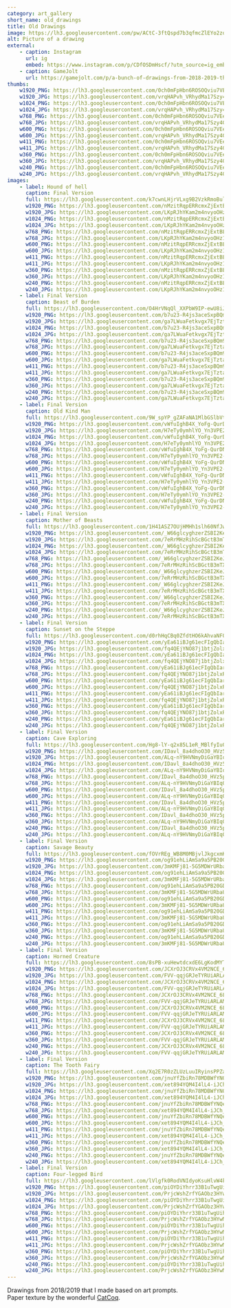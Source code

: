 ```yaml
---
category: art_gallery
short_name: old_drawings
title: Old Drawings
image: https://lh3.googleusercontent.com/pw/ACtC-3ftQspd7b3qfmcZlEYo2zqcDViv3rIAxDoMr6O4CuLvdCduARiGlo3DCi_crSySYDRt1n7n6yY_ef9LCaQw-zCmv11441LKhMtyhvPYBQwfHzVCNq39SpDDbZbxcM2X7ICZ9vWEl0UTIbEv6n4jD02e=w1200-h630-no?authuser=0
alt: Picture of a drawing
external:
    - caption: Instagram
      url: ig
      embed: https://www.instagram.com/p/CDfOSDmHscf/?utm_source=ig_embed&amp;utm_campaign=loading
    - caption: GameJolt
      url: https://gamejolt.com/p/a-bunch-of-drawings-from-2018-2019-that-i-may-or-may-not-repurpose-3av9cqf8
thumbs:
    w1920_PNG: https://lh3.googleusercontent.com/0ch0mFpHbn6ROSOQviu7VEe-xvWgtJ6DsrjgHT7JW_ubx-6ImNxDkZFKRhk1XbLDRFlpsHFTR0XfB_dDKks2LqysX04o7P6TEB7RzaErJOr0_63fOiCvOQkk7Wz7wPHd-jsxVGQK9g=w355
    w1920_JPG: https://lh3.googleusercontent.com/vrqHAPvh_VRhydMa17Szy4GYZfsG0l4cOiIeYXgz2WW9JGg-ee9vJZj7ELQLjHVh0PbRTe5C4YPaoC1UyBGVXf5EWcHKqeLZZ1JF-Zbfz02DBCcrn7ZxI49TMqWpsqctjOl-d3Cb3w=w355
    w1024_PNG: https://lh3.googleusercontent.com/0ch0mFpHbn6ROSOQviu7VEe-xvWgtJ6DsrjgHT7JW_ubx-6ImNxDkZFKRhk1XbLDRFlpsHFTR0XfB_dDKks2LqysX04o7P6TEB7RzaErJOr0_63fOiCvOQkk7Wz7wPHd-jsxVGQK9g=w284
    w1024_JPG: https://lh3.googleusercontent.com/vrqHAPvh_VRhydMa17Szy4GYZfsG0l4cOiIeYXgz2WW9JGg-ee9vJZj7ELQLjHVh0PbRTe5C4YPaoC1UyBGVXf5EWcHKqeLZZ1JF-Zbfz02DBCcrn7ZxI49TMqWpsqctjOl-d3Cb3w=w284
    w768_PNG: https://lh3.googleusercontent.com/0ch0mFpHbn6ROSOQviu7VEe-xvWgtJ6DsrjgHT7JW_ubx-6ImNxDkZFKRhk1XbLDRFlpsHFTR0XfB_dDKks2LqysX04o7P6TEB7RzaErJOr0_63fOiCvOQkk7Wz7wPHd-jsxVGQK9g=w213
    w768_JPG: https://lh3.googleusercontent.com/vrqHAPvh_VRhydMa17Szy4GYZfsG0l4cOiIeYXgz2WW9JGg-ee9vJZj7ELQLjHVh0PbRTe5C4YPaoC1UyBGVXf5EWcHKqeLZZ1JF-Zbfz02DBCcrn7ZxI49TMqWpsqctjOl-d3Cb3w=w213
    w600_PNG: https://lh3.googleusercontent.com/0ch0mFpHbn6ROSOQviu7VEe-xvWgtJ6DsrjgHT7JW_ubx-6ImNxDkZFKRhk1XbLDRFlpsHFTR0XfB_dDKks2LqysX04o7P6TEB7RzaErJOr0_63fOiCvOQkk7Wz7wPHd-jsxVGQK9g=w166
    w600_JPG: https://lh3.googleusercontent.com/vrqHAPvh_VRhydMa17Szy4GYZfsG0l4cOiIeYXgz2WW9JGg-ee9vJZj7ELQLjHVh0PbRTe5C4YPaoC1UyBGVXf5EWcHKqeLZZ1JF-Zbfz02DBCcrn7ZxI49TMqWpsqctjOl-d3Cb3w=w166
    w411_PNG: https://lh3.googleusercontent.com/0ch0mFpHbn6ROSOQviu7VEe-xvWgtJ6DsrjgHT7JW_ubx-6ImNxDkZFKRhk1XbLDRFlpsHFTR0XfB_dDKks2LqysX04o7P6TEB7RzaErJOr0_63fOiCvOQkk7Wz7wPHd-jsxVGQK9g=w114
    w411_JPG: https://lh3.googleusercontent.com/vrqHAPvh_VRhydMa17Szy4GYZfsG0l4cOiIeYXgz2WW9JGg-ee9vJZj7ELQLjHVh0PbRTe5C4YPaoC1UyBGVXf5EWcHKqeLZZ1JF-Zbfz02DBCcrn7ZxI49TMqWpsqctjOl-d3Cb3w=w114
    w360_PNG: https://lh3.googleusercontent.com/0ch0mFpHbn6ROSOQviu7VEe-xvWgtJ6DsrjgHT7JW_ubx-6ImNxDkZFKRhk1XbLDRFlpsHFTR0XfB_dDKks2LqysX04o7P6TEB7RzaErJOr0_63fOiCvOQkk7Wz7wPHd-jsxVGQK9g=w100
    w360_JPG: https://lh3.googleusercontent.com/vrqHAPvh_VRhydMa17Szy4GYZfsG0l4cOiIeYXgz2WW9JGg-ee9vJZj7ELQLjHVh0PbRTe5C4YPaoC1UyBGVXf5EWcHKqeLZZ1JF-Zbfz02DBCcrn7ZxI49TMqWpsqctjOl-d3Cb3w=w100
    w240_PNG: https://lh3.googleusercontent.com/0ch0mFpHbn6ROSOQviu7VEe-xvWgtJ6DsrjgHT7JW_ubx-6ImNxDkZFKRhk1XbLDRFlpsHFTR0XfB_dDKks2LqysX04o7P6TEB7RzaErJOr0_63fOiCvOQkk7Wz7wPHd-jsxVGQK9g=w66
    w240_JPG: https://lh3.googleusercontent.com/vrqHAPvh_VRhydMa17Szy4GYZfsG0l4cOiIeYXgz2WW9JGg-ee9vJZj7ELQLjHVh0PbRTe5C4YPaoC1UyBGVXf5EWcHKqeLZZ1JF-Zbfz02DBCcrn7ZxI49TMqWpsqctjOl-d3Cb3w=w66
images:
    - label: Hound of hell
      caption: Final Version
      full: https://lh3.googleusercontent.com/k7cwnLHjrVLxg9B2VzkRmoBulTouYr5Bj4H7aWICy1wQfKHu6bro5zZcnFlM9hAKDgAmDwltq3Xgsv0ILzO32qjb8yXXGZvMl5HwSzU90u3fjm8hh_KIQRxl4hn7XgbLVFBZffT6_g=w1080-h1080
      w1920_PNG: https://lh3.googleusercontent.com/nMzitRqpERRcmxZjExtBLbvC4UeeT1TAgW62Cn65U74n3ADA59sQkNPUflBG2D6q0NslsAZ2smtirF6-qlaP2QgU6odpzqGxu1FnqTp6Hog8HNgw6-T1jcoABghr7eu5TLdoxUbbPQ=w850
      w1920_JPG: https://lh3.googleusercontent.com/LKpRJhYKam2m4nvyoOHz1X7C1eBvtJT2yIzcGXW8Cz4C0xza6jqEC0f0EXQMGGxsCtK4ga5hjt7pSVyT70fzLfAXcDBCgldRL-PZoVsXqiGgFkLYj3fVPnsl4KqG81fgf7WgkAYSlQ=w850
      w1024_PNG: https://lh3.googleusercontent.com/nMzitRqpERRcmxZjExtBLbvC4UeeT1TAgW62Cn65U74n3ADA59sQkNPUflBG2D6q0NslsAZ2smtirF6-qlaP2QgU6odpzqGxu1FnqTp6Hog8HNgw6-T1jcoABghr7eu5TLdoxUbbPQ=w711
      w1024_JPG: https://lh3.googleusercontent.com/LKpRJhYKam2m4nvyoOHz1X7C1eBvtJT2yIzcGXW8Cz4C0xza6jqEC0f0EXQMGGxsCtK4ga5hjt7pSVyT70fzLfAXcDBCgldRL-PZoVsXqiGgFkLYj3fVPnsl4KqG81fgf7WgkAYSlQ=w711
      w768_PNG: https://lh3.googleusercontent.com/nMzitRqpERRcmxZjExtBLbvC4UeeT1TAgW62Cn65U74n3ADA59sQkNPUflBG2D6q0NslsAZ2smtirF6-qlaP2QgU6odpzqGxu1FnqTp6Hog8HNgw6-T1jcoABghr7eu5TLdoxUbbPQ=w533
      w768_JPG: https://lh3.googleusercontent.com/LKpRJhYKam2m4nvyoOHz1X7C1eBvtJT2yIzcGXW8Cz4C0xza6jqEC0f0EXQMGGxsCtK4ga5hjt7pSVyT70fzLfAXcDBCgldRL-PZoVsXqiGgFkLYj3fVPnsl4KqG81fgf7WgkAYSlQ=w533
      w600_PNG: https://lh3.googleusercontent.com/nMzitRqpERRcmxZjExtBLbvC4UeeT1TAgW62Cn65U74n3ADA59sQkNPUflBG2D6q0NslsAZ2smtirF6-qlaP2QgU6odpzqGxu1FnqTp6Hog8HNgw6-T1jcoABghr7eu5TLdoxUbbPQ=w416
      w600_JPG: https://lh3.googleusercontent.com/LKpRJhYKam2m4nvyoOHz1X7C1eBvtJT2yIzcGXW8Cz4C0xza6jqEC0f0EXQMGGxsCtK4ga5hjt7pSVyT70fzLfAXcDBCgldRL-PZoVsXqiGgFkLYj3fVPnsl4KqG81fgf7WgkAYSlQ=w416
      w411_PNG: https://lh3.googleusercontent.com/nMzitRqpERRcmxZjExtBLbvC4UeeT1TAgW62Cn65U74n3ADA59sQkNPUflBG2D6q0NslsAZ2smtirF6-qlaP2QgU6odpzqGxu1FnqTp6Hog8HNgw6-T1jcoABghr7eu5TLdoxUbbPQ=w285
      w411_JPG: https://lh3.googleusercontent.com/LKpRJhYKam2m4nvyoOHz1X7C1eBvtJT2yIzcGXW8Cz4C0xza6jqEC0f0EXQMGGxsCtK4ga5hjt7pSVyT70fzLfAXcDBCgldRL-PZoVsXqiGgFkLYj3fVPnsl4KqG81fgf7WgkAYSlQ=w285
      w360_PNG: https://lh3.googleusercontent.com/nMzitRqpERRcmxZjExtBLbvC4UeeT1TAgW62Cn65U74n3ADA59sQkNPUflBG2D6q0NslsAZ2smtirF6-qlaP2QgU6odpzqGxu1FnqTp6Hog8HNgw6-T1jcoABghr7eu5TLdoxUbbPQ=w250
      w360_JPG: https://lh3.googleusercontent.com/LKpRJhYKam2m4nvyoOHz1X7C1eBvtJT2yIzcGXW8Cz4C0xza6jqEC0f0EXQMGGxsCtK4ga5hjt7pSVyT70fzLfAXcDBCgldRL-PZoVsXqiGgFkLYj3fVPnsl4KqG81fgf7WgkAYSlQ=w250
      w240_PNG: https://lh3.googleusercontent.com/nMzitRqpERRcmxZjExtBLbvC4UeeT1TAgW62Cn65U74n3ADA59sQkNPUflBG2D6q0NslsAZ2smtirF6-qlaP2QgU6odpzqGxu1FnqTp6Hog8HNgw6-T1jcoABghr7eu5TLdoxUbbPQ=w166
      w240_JPG: https://lh3.googleusercontent.com/LKpRJhYKam2m4nvyoOHz1X7C1eBvtJT2yIzcGXW8Cz4C0xza6jqEC0f0EXQMGGxsCtK4ga5hjt7pSVyT70fzLfAXcDBCgldRL-PZoVsXqiGgFkLYj3fVPnsl4KqG81fgf7WgkAYSlQ=w166
    - label: Final Version
      caption: Beast of Burden
      full: https://lh3.googleusercontent.com/O4HrVNqQl_XXPbW9IP-ewU8iJDW0d6NJLG7Dacu8UES9Ag4Vimc_I6FQ0hZ_JY9jp-lRrM-1Uq-Q3VlpSuYEAJZXANHDhIp4IzO9CwVB_HmvCIdLV8F6uv5fKTsN8ZrZMGa4K_M64Q=w1080-h1080
      w1920_PNG: https://lh3.googleusercontent.com/b7u23-R4js3aceSxpBQm9SpedKT0Q-DLWoyR8e6BctXSSHw9uSvclmOyudg1puZjY1E0h1q5g2oXf5i7AJ1p0IbiXnbbOjHrKVNtfvp1PLJhgj6gyQ7Bg6GqkpiZTUdxYg7FjRWnGw=w850
      w1920_JPG: https://lh3.googleusercontent.com/ga7LWuaFetkvgx7EjTztaaDf22CFqFaOQxzAiCaP52rGQg9M5umX0t00NXIRa7BY3V4-gHn40OHWk1h-jzW8envIOw_-02FkAwf0LMrFLD04wlugKjKHtB8OgMCbppNlmEX1Y89YHA=w850
      w1024_PNG: https://lh3.googleusercontent.com/b7u23-R4js3aceSxpBQm9SpedKT0Q-DLWoyR8e6BctXSSHw9uSvclmOyudg1puZjY1E0h1q5g2oXf5i7AJ1p0IbiXnbbOjHrKVNtfvp1PLJhgj6gyQ7Bg6GqkpiZTUdxYg7FjRWnGw=w711
      w1024_JPG: https://lh3.googleusercontent.com/ga7LWuaFetkvgx7EjTztaaDf22CFqFaOQxzAiCaP52rGQg9M5umX0t00NXIRa7BY3V4-gHn40OHWk1h-jzW8envIOw_-02FkAwf0LMrFLD04wlugKjKHtB8OgMCbppNlmEX1Y89YHA=w711
      w768_PNG: https://lh3.googleusercontent.com/b7u23-R4js3aceSxpBQm9SpedKT0Q-DLWoyR8e6BctXSSHw9uSvclmOyudg1puZjY1E0h1q5g2oXf5i7AJ1p0IbiXnbbOjHrKVNtfvp1PLJhgj6gyQ7Bg6GqkpiZTUdxYg7FjRWnGw=w533
      w768_JPG: https://lh3.googleusercontent.com/ga7LWuaFetkvgx7EjTztaaDf22CFqFaOQxzAiCaP52rGQg9M5umX0t00NXIRa7BY3V4-gHn40OHWk1h-jzW8envIOw_-02FkAwf0LMrFLD04wlugKjKHtB8OgMCbppNlmEX1Y89YHA=w533
      w600_PNG: https://lh3.googleusercontent.com/b7u23-R4js3aceSxpBQm9SpedKT0Q-DLWoyR8e6BctXSSHw9uSvclmOyudg1puZjY1E0h1q5g2oXf5i7AJ1p0IbiXnbbOjHrKVNtfvp1PLJhgj6gyQ7Bg6GqkpiZTUdxYg7FjRWnGw=w416
      w600_JPG: https://lh3.googleusercontent.com/ga7LWuaFetkvgx7EjTztaaDf22CFqFaOQxzAiCaP52rGQg9M5umX0t00NXIRa7BY3V4-gHn40OHWk1h-jzW8envIOw_-02FkAwf0LMrFLD04wlugKjKHtB8OgMCbppNlmEX1Y89YHA=w416
      w411_PNG: https://lh3.googleusercontent.com/b7u23-R4js3aceSxpBQm9SpedKT0Q-DLWoyR8e6BctXSSHw9uSvclmOyudg1puZjY1E0h1q5g2oXf5i7AJ1p0IbiXnbbOjHrKVNtfvp1PLJhgj6gyQ7Bg6GqkpiZTUdxYg7FjRWnGw=w285
      w411_JPG: https://lh3.googleusercontent.com/ga7LWuaFetkvgx7EjTztaaDf22CFqFaOQxzAiCaP52rGQg9M5umX0t00NXIRa7BY3V4-gHn40OHWk1h-jzW8envIOw_-02FkAwf0LMrFLD04wlugKjKHtB8OgMCbppNlmEX1Y89YHA=w285
      w360_PNG: https://lh3.googleusercontent.com/b7u23-R4js3aceSxpBQm9SpedKT0Q-DLWoyR8e6BctXSSHw9uSvclmOyudg1puZjY1E0h1q5g2oXf5i7AJ1p0IbiXnbbOjHrKVNtfvp1PLJhgj6gyQ7Bg6GqkpiZTUdxYg7FjRWnGw=w250
      w360_JPG: https://lh3.googleusercontent.com/ga7LWuaFetkvgx7EjTztaaDf22CFqFaOQxzAiCaP52rGQg9M5umX0t00NXIRa7BY3V4-gHn40OHWk1h-jzW8envIOw_-02FkAwf0LMrFLD04wlugKjKHtB8OgMCbppNlmEX1Y89YHA=w250
      w240_PNG: https://lh3.googleusercontent.com/b7u23-R4js3aceSxpBQm9SpedKT0Q-DLWoyR8e6BctXSSHw9uSvclmOyudg1puZjY1E0h1q5g2oXf5i7AJ1p0IbiXnbbOjHrKVNtfvp1PLJhgj6gyQ7Bg6GqkpiZTUdxYg7FjRWnGw=w166
      w240_JPG: https://lh3.googleusercontent.com/ga7LWuaFetkvgx7EjTztaaDf22CFqFaOQxzAiCaP52rGQg9M5umX0t00NXIRa7BY3V4-gHn40OHWk1h-jzW8envIOw_-02FkAwf0LMrFLD04wlugKjKHtB8OgMCbppNlmEX1Y89YHA=w166
    - label: Final Version
      caption: Old Kind Man
      full: https://lh3.googleusercontent.com/9W_spYP_gZAFaNA1MlbGSlbVtzmAToWft_3W5a9ArA5ZXOMiHyaOngrOnV78S_mS3UA31eaVTvUOyJnZJZ5ZGTUG4yzQFGyTTGmxmfiC7CdFw1T6V_1CdSSsUNSaNdsUfMITRtzWLg=w1080-h1080
      w1920_PNG: https://lh3.googleusercontent.com/vWfuIghB4X_YoFg-QurDN1DNTXczocqsIauvXuM-dUw7rEDqaLSVDxMpHxGm3MbXhfDyyBjJr4GXF4T5AN9-CHzrSh-SwZ44zln1xJc4WHPtP0u-TAHXbXC3KV5xMqBHEv3amQlShg=w850
      w1920_JPG: https://lh3.googleusercontent.com/H7eTy0ymhlYO_Yn3VPE2-1EEdXLwdAmT1HL0Gb4_Rj6tn3ikimO6iNwvHUzUgH9S-1Z-YWlyaHEwXsHnCU1oVlGx1KbqjDfwGeOWxewOGo2kLZm4pty1HSrQUYfDhazDlw_XC1HkHw=w850
      w1024_PNG: https://lh3.googleusercontent.com/vWfuIghB4X_YoFg-QurDN1DNTXczocqsIauvXuM-dUw7rEDqaLSVDxMpHxGm3MbXhfDyyBjJr4GXF4T5AN9-CHzrSh-SwZ44zln1xJc4WHPtP0u-TAHXbXC3KV5xMqBHEv3amQlShg=w711
      w1024_JPG: https://lh3.googleusercontent.com/H7eTy0ymhlYO_Yn3VPE2-1EEdXLwdAmT1HL0Gb4_Rj6tn3ikimO6iNwvHUzUgH9S-1Z-YWlyaHEwXsHnCU1oVlGx1KbqjDfwGeOWxewOGo2kLZm4pty1HSrQUYfDhazDlw_XC1HkHw=w711
      w768_PNG: https://lh3.googleusercontent.com/vWfuIghB4X_YoFg-QurDN1DNTXczocqsIauvXuM-dUw7rEDqaLSVDxMpHxGm3MbXhfDyyBjJr4GXF4T5AN9-CHzrSh-SwZ44zln1xJc4WHPtP0u-TAHXbXC3KV5xMqBHEv3amQlShg=w533
      w768_JPG: https://lh3.googleusercontent.com/H7eTy0ymhlYO_Yn3VPE2-1EEdXLwdAmT1HL0Gb4_Rj6tn3ikimO6iNwvHUzUgH9S-1Z-YWlyaHEwXsHnCU1oVlGx1KbqjDfwGeOWxewOGo2kLZm4pty1HSrQUYfDhazDlw_XC1HkHw=w533
      w600_PNG: https://lh3.googleusercontent.com/vWfuIghB4X_YoFg-QurDN1DNTXczocqsIauvXuM-dUw7rEDqaLSVDxMpHxGm3MbXhfDyyBjJr4GXF4T5AN9-CHzrSh-SwZ44zln1xJc4WHPtP0u-TAHXbXC3KV5xMqBHEv3amQlShg=w416
      w600_JPG: https://lh3.googleusercontent.com/H7eTy0ymhlYO_Yn3VPE2-1EEdXLwdAmT1HL0Gb4_Rj6tn3ikimO6iNwvHUzUgH9S-1Z-YWlyaHEwXsHnCU1oVlGx1KbqjDfwGeOWxewOGo2kLZm4pty1HSrQUYfDhazDlw_XC1HkHw=w416
      w411_PNG: https://lh3.googleusercontent.com/vWfuIghB4X_YoFg-QurDN1DNTXczocqsIauvXuM-dUw7rEDqaLSVDxMpHxGm3MbXhfDyyBjJr4GXF4T5AN9-CHzrSh-SwZ44zln1xJc4WHPtP0u-TAHXbXC3KV5xMqBHEv3amQlShg=w285
      w411_JPG: https://lh3.googleusercontent.com/H7eTy0ymhlYO_Yn3VPE2-1EEdXLwdAmT1HL0Gb4_Rj6tn3ikimO6iNwvHUzUgH9S-1Z-YWlyaHEwXsHnCU1oVlGx1KbqjDfwGeOWxewOGo2kLZm4pty1HSrQUYfDhazDlw_XC1HkHw=w285
      w360_PNG: https://lh3.googleusercontent.com/vWfuIghB4X_YoFg-QurDN1DNTXczocqsIauvXuM-dUw7rEDqaLSVDxMpHxGm3MbXhfDyyBjJr4GXF4T5AN9-CHzrSh-SwZ44zln1xJc4WHPtP0u-TAHXbXC3KV5xMqBHEv3amQlShg=w250
      w360_JPG: https://lh3.googleusercontent.com/H7eTy0ymhlYO_Yn3VPE2-1EEdXLwdAmT1HL0Gb4_Rj6tn3ikimO6iNwvHUzUgH9S-1Z-YWlyaHEwXsHnCU1oVlGx1KbqjDfwGeOWxewOGo2kLZm4pty1HSrQUYfDhazDlw_XC1HkHw=w250
      w240_PNG: https://lh3.googleusercontent.com/vWfuIghB4X_YoFg-QurDN1DNTXczocqsIauvXuM-dUw7rEDqaLSVDxMpHxGm3MbXhfDyyBjJr4GXF4T5AN9-CHzrSh-SwZ44zln1xJc4WHPtP0u-TAHXbXC3KV5xMqBHEv3amQlShg=w166
      w240_JPG: https://lh3.googleusercontent.com/H7eTy0ymhlYO_Yn3VPE2-1EEdXLwdAmT1HL0Gb4_Rj6tn3ikimO6iNwvHUzUgH9S-1Z-YWlyaHEwXsHnCU1oVlGx1KbqjDfwGeOWxewOGo2kLZm4pty1HSrQUYfDhazDlw_XC1HkHw=w166
    - label: Final Version
      caption: Mother of Beasts
      full: https://lh3.googleusercontent.com/1H41ASZ7OUjHMHh1slh60NfJwwUx47xxni4gd3wERgJH0DudnIJnteOn6kpGf1-teuNxXdGNgZX0T5-b9mcGPVGo15gPuRduW0W0apJnbTscu23Num7blA0rKOTsg_oJ5g6O3sAUYQ=w1080-h1080
      w1920_PNG: https://lh3.googleusercontent.com/_W66glcyghzerZSBI2KeJvtRrc-uY1RVbwTDajSkkkC3OHPAjQP6C24aCcrFetf3cwdKhHQjwUNI4TlvhaPc8I2Igw42sVR2xEQwSeVcjlgYntWdXE2ot8GvcbdkT9gK7Nb6hFSsAw=w850
      w1920_JPG: https://lh3.googleusercontent.com/7eRrMHzRihScBGctB3mTXreZep9fBc1vl0m102ruolvYhuItLWESS0GoPywcS16XyN-6MBFO06q6w7NHlduf5k2ZPEl6L1pzmS9tN_2nIuFZgajj1ts0p9Bgk6pYRfa-2qGuPNjaLA=w850
      w1024_PNG: https://lh3.googleusercontent.com/_W66glcyghzerZSBI2KeJvtRrc-uY1RVbwTDajSkkkC3OHPAjQP6C24aCcrFetf3cwdKhHQjwUNI4TlvhaPc8I2Igw42sVR2xEQwSeVcjlgYntWdXE2ot8GvcbdkT9gK7Nb6hFSsAw=w711
      w1024_JPG: https://lh3.googleusercontent.com/7eRrMHzRihScBGctB3mTXreZep9fBc1vl0m102ruolvYhuItLWESS0GoPywcS16XyN-6MBFO06q6w7NHlduf5k2ZPEl6L1pzmS9tN_2nIuFZgajj1ts0p9Bgk6pYRfa-2qGuPNjaLA=w711
      w768_PNG: https://lh3.googleusercontent.com/_W66glcyghzerZSBI2KeJvtRrc-uY1RVbwTDajSkkkC3OHPAjQP6C24aCcrFetf3cwdKhHQjwUNI4TlvhaPc8I2Igw42sVR2xEQwSeVcjlgYntWdXE2ot8GvcbdkT9gK7Nb6hFSsAw=w533
      w768_JPG: https://lh3.googleusercontent.com/7eRrMHzRihScBGctB3mTXreZep9fBc1vl0m102ruolvYhuItLWESS0GoPywcS16XyN-6MBFO06q6w7NHlduf5k2ZPEl6L1pzmS9tN_2nIuFZgajj1ts0p9Bgk6pYRfa-2qGuPNjaLA=w533
      w600_PNG: https://lh3.googleusercontent.com/_W66glcyghzerZSBI2KeJvtRrc-uY1RVbwTDajSkkkC3OHPAjQP6C24aCcrFetf3cwdKhHQjwUNI4TlvhaPc8I2Igw42sVR2xEQwSeVcjlgYntWdXE2ot8GvcbdkT9gK7Nb6hFSsAw=w416
      w600_JPG: https://lh3.googleusercontent.com/7eRrMHzRihScBGctB3mTXreZep9fBc1vl0m102ruolvYhuItLWESS0GoPywcS16XyN-6MBFO06q6w7NHlduf5k2ZPEl6L1pzmS9tN_2nIuFZgajj1ts0p9Bgk6pYRfa-2qGuPNjaLA=w416
      w411_PNG: https://lh3.googleusercontent.com/_W66glcyghzerZSBI2KeJvtRrc-uY1RVbwTDajSkkkC3OHPAjQP6C24aCcrFetf3cwdKhHQjwUNI4TlvhaPc8I2Igw42sVR2xEQwSeVcjlgYntWdXE2ot8GvcbdkT9gK7Nb6hFSsAw=w285
      w411_JPG: https://lh3.googleusercontent.com/7eRrMHzRihScBGctB3mTXreZep9fBc1vl0m102ruolvYhuItLWESS0GoPywcS16XyN-6MBFO06q6w7NHlduf5k2ZPEl6L1pzmS9tN_2nIuFZgajj1ts0p9Bgk6pYRfa-2qGuPNjaLA=w285
      w360_PNG: https://lh3.googleusercontent.com/_W66glcyghzerZSBI2KeJvtRrc-uY1RVbwTDajSkkkC3OHPAjQP6C24aCcrFetf3cwdKhHQjwUNI4TlvhaPc8I2Igw42sVR2xEQwSeVcjlgYntWdXE2ot8GvcbdkT9gK7Nb6hFSsAw=w250
      w360_JPG: https://lh3.googleusercontent.com/7eRrMHzRihScBGctB3mTXreZep9fBc1vl0m102ruolvYhuItLWESS0GoPywcS16XyN-6MBFO06q6w7NHlduf5k2ZPEl6L1pzmS9tN_2nIuFZgajj1ts0p9Bgk6pYRfa-2qGuPNjaLA=w250
      w240_PNG: https://lh3.googleusercontent.com/_W66glcyghzerZSBI2KeJvtRrc-uY1RVbwTDajSkkkC3OHPAjQP6C24aCcrFetf3cwdKhHQjwUNI4TlvhaPc8I2Igw42sVR2xEQwSeVcjlgYntWdXE2ot8GvcbdkT9gK7Nb6hFSsAw=w166
      w240_JPG: https://lh3.googleusercontent.com/7eRrMHzRihScBGctB3mTXreZep9fBc1vl0m102ruolvYhuItLWESS0GoPywcS16XyN-6MBFO06q6w7NHlduf5k2ZPEl6L1pzmS9tN_2nIuFZgajj1ts0p9Bgk6pYRfa-2qGuPNjaLA=w166
    - label: Final Version
      caption: Sunset on the Steppe
      full: https://lh3.googleusercontent.com/d0rhHqCBq0ZfdtHO6kAhvaNFOC9aoTCiJ9kOpv-uxxe6SvvmHHRnJ5jiZM2Mb746wQyL6T2YvgyYAAjwGlAcMVf4Uszu5OHenXiq4mt-bx8xMSqygwpNFrWBAygbdjbynxbJv_UhVA=w1080-h1080
      w1920_PNG: https://lh3.googleusercontent.com/yEa61iBJg61ecFIgQbIarDhgOM0klYFsKJRwqL4_xiTvVy8mfLze_y0dpD9V6is4AmCnbLZE88ajbFU1WNKaYQBebYrq6Y9FNS9guLM2YZmt1FO_nD8Qvc8MUOyf74SsJR-5CRu8Bw=w850
      w1920_JPG: https://lh3.googleusercontent.com/fq4QEjYNO87j1btjZolxRE5ZGq8E6gNWUSLyt0MgsE-jZdQ9zRAPmQ64jFlS1ofg-JpyoNmdqzaef8Tyt0nY80MYJJaVDEnb0IsjBWTCmOtgQMWDR-6gUM1gnKbjZ1TmNg5oUZc8jA=w850
      w1024_PNG: https://lh3.googleusercontent.com/yEa61iBJg61ecFIgQbIarDhgOM0klYFsKJRwqL4_xiTvVy8mfLze_y0dpD9V6is4AmCnbLZE88ajbFU1WNKaYQBebYrq6Y9FNS9guLM2YZmt1FO_nD8Qvc8MUOyf74SsJR-5CRu8Bw=w711
      w1024_JPG: https://lh3.googleusercontent.com/fq4QEjYNO87j1btjZolxRE5ZGq8E6gNWUSLyt0MgsE-jZdQ9zRAPmQ64jFlS1ofg-JpyoNmdqzaef8Tyt0nY80MYJJaVDEnb0IsjBWTCmOtgQMWDR-6gUM1gnKbjZ1TmNg5oUZc8jA=w711
      w768_PNG: https://lh3.googleusercontent.com/yEa61iBJg61ecFIgQbIarDhgOM0klYFsKJRwqL4_xiTvVy8mfLze_y0dpD9V6is4AmCnbLZE88ajbFU1WNKaYQBebYrq6Y9FNS9guLM2YZmt1FO_nD8Qvc8MUOyf74SsJR-5CRu8Bw=w533
      w768_JPG: https://lh3.googleusercontent.com/fq4QEjYNO87j1btjZolxRE5ZGq8E6gNWUSLyt0MgsE-jZdQ9zRAPmQ64jFlS1ofg-JpyoNmdqzaef8Tyt0nY80MYJJaVDEnb0IsjBWTCmOtgQMWDR-6gUM1gnKbjZ1TmNg5oUZc8jA=w533
      w600_PNG: https://lh3.googleusercontent.com/yEa61iBJg61ecFIgQbIarDhgOM0klYFsKJRwqL4_xiTvVy8mfLze_y0dpD9V6is4AmCnbLZE88ajbFU1WNKaYQBebYrq6Y9FNS9guLM2YZmt1FO_nD8Qvc8MUOyf74SsJR-5CRu8Bw=w416
      w600_JPG: https://lh3.googleusercontent.com/fq4QEjYNO87j1btjZolxRE5ZGq8E6gNWUSLyt0MgsE-jZdQ9zRAPmQ64jFlS1ofg-JpyoNmdqzaef8Tyt0nY80MYJJaVDEnb0IsjBWTCmOtgQMWDR-6gUM1gnKbjZ1TmNg5oUZc8jA=w416
      w411_PNG: https://lh3.googleusercontent.com/yEa61iBJg61ecFIgQbIarDhgOM0klYFsKJRwqL4_xiTvVy8mfLze_y0dpD9V6is4AmCnbLZE88ajbFU1WNKaYQBebYrq6Y9FNS9guLM2YZmt1FO_nD8Qvc8MUOyf74SsJR-5CRu8Bw=w285
      w411_JPG: https://lh3.googleusercontent.com/fq4QEjYNO87j1btjZolxRE5ZGq8E6gNWUSLyt0MgsE-jZdQ9zRAPmQ64jFlS1ofg-JpyoNmdqzaef8Tyt0nY80MYJJaVDEnb0IsjBWTCmOtgQMWDR-6gUM1gnKbjZ1TmNg5oUZc8jA=w285
      w360_PNG: https://lh3.googleusercontent.com/yEa61iBJg61ecFIgQbIarDhgOM0klYFsKJRwqL4_xiTvVy8mfLze_y0dpD9V6is4AmCnbLZE88ajbFU1WNKaYQBebYrq6Y9FNS9guLM2YZmt1FO_nD8Qvc8MUOyf74SsJR-5CRu8Bw=w250
      w360_JPG: https://lh3.googleusercontent.com/fq4QEjYNO87j1btjZolxRE5ZGq8E6gNWUSLyt0MgsE-jZdQ9zRAPmQ64jFlS1ofg-JpyoNmdqzaef8Tyt0nY80MYJJaVDEnb0IsjBWTCmOtgQMWDR-6gUM1gnKbjZ1TmNg5oUZc8jA=w250
      w240_PNG: https://lh3.googleusercontent.com/yEa61iBJg61ecFIgQbIarDhgOM0klYFsKJRwqL4_xiTvVy8mfLze_y0dpD9V6is4AmCnbLZE88ajbFU1WNKaYQBebYrq6Y9FNS9guLM2YZmt1FO_nD8Qvc8MUOyf74SsJR-5CRu8Bw=w166
      w240_JPG: https://lh3.googleusercontent.com/fq4QEjYNO87j1btjZolxRE5ZGq8E6gNWUSLyt0MgsE-jZdQ9zRAPmQ64jFlS1ofg-JpyoNmdqzaef8Tyt0nY80MYJJaVDEnb0IsjBWTCmOtgQMWDR-6gUM1gnKbjZ1TmNg5oUZc8jA=w166
    - label: Final Version
      caption: Cave Exploring
      full: https://lh3.googleusercontent.com/Hg8-lY-q2x85L1eR_MBlfyIu0bdxwFJbUfRjfBHflodXz9PX8CS2_dc3WbdPj6s8wAKZ8vV7w-a-DynbQOv3tzgkPbxJLjKYgVQIn2pSyNPnRIPUl7tClOgfYhoZVZlCS5i633Vy7A=w1080-h1080
      w1920_PNG: https://lh3.googleusercontent.com/IDavl_8a4dhoO30_HVz5piYBqUxfbNsgbBjFN4vdLgRXE0xZvSAQPkci3h18rJsAvAhTQFUZKv0xuONIUUb7haoiaTNBIEuc827ik9QmQB-kMphQNSXBZAwO4dj60bGLYuTJqcRY-g=w850
      w1920_JPG: https://lh3.googleusercontent.com/ALq-nY9HVNmyDiGaYBIqQb_LjwTRXjAiu2dWI_Of1ShqZxKzhkVX3pMdp9PJ237JVeJQLez-8_VHXcmnf4Nm91DRJYn1dtP74SRmNmNcR8xYiTsg9quMvyLAHAn1jqdUORjt--JbXA=w850
      w1024_PNG: https://lh3.googleusercontent.com/IDavl_8a4dhoO30_HVz5piYBqUxfbNsgbBjFN4vdLgRXE0xZvSAQPkci3h18rJsAvAhTQFUZKv0xuONIUUb7haoiaTNBIEuc827ik9QmQB-kMphQNSXBZAwO4dj60bGLYuTJqcRY-g=w711
      w1024_JPG: https://lh3.googleusercontent.com/ALq-nY9HVNmyDiGaYBIqQb_LjwTRXjAiu2dWI_Of1ShqZxKzhkVX3pMdp9PJ237JVeJQLez-8_VHXcmnf4Nm91DRJYn1dtP74SRmNmNcR8xYiTsg9quMvyLAHAn1jqdUORjt--JbXA=w711
      w768_PNG: https://lh3.googleusercontent.com/IDavl_8a4dhoO30_HVz5piYBqUxfbNsgbBjFN4vdLgRXE0xZvSAQPkci3h18rJsAvAhTQFUZKv0xuONIUUb7haoiaTNBIEuc827ik9QmQB-kMphQNSXBZAwO4dj60bGLYuTJqcRY-g=w533
      w768_JPG: https://lh3.googleusercontent.com/ALq-nY9HVNmyDiGaYBIqQb_LjwTRXjAiu2dWI_Of1ShqZxKzhkVX3pMdp9PJ237JVeJQLez-8_VHXcmnf4Nm91DRJYn1dtP74SRmNmNcR8xYiTsg9quMvyLAHAn1jqdUORjt--JbXA=w533
      w600_PNG: https://lh3.googleusercontent.com/IDavl_8a4dhoO30_HVz5piYBqUxfbNsgbBjFN4vdLgRXE0xZvSAQPkci3h18rJsAvAhTQFUZKv0xuONIUUb7haoiaTNBIEuc827ik9QmQB-kMphQNSXBZAwO4dj60bGLYuTJqcRY-g=w416
      w600_JPG: https://lh3.googleusercontent.com/ALq-nY9HVNmyDiGaYBIqQb_LjwTRXjAiu2dWI_Of1ShqZxKzhkVX3pMdp9PJ237JVeJQLez-8_VHXcmnf4Nm91DRJYn1dtP74SRmNmNcR8xYiTsg9quMvyLAHAn1jqdUORjt--JbXA=w416
      w411_PNG: https://lh3.googleusercontent.com/IDavl_8a4dhoO30_HVz5piYBqUxfbNsgbBjFN4vdLgRXE0xZvSAQPkci3h18rJsAvAhTQFUZKv0xuONIUUb7haoiaTNBIEuc827ik9QmQB-kMphQNSXBZAwO4dj60bGLYuTJqcRY-g=w285
      w411_JPG: https://lh3.googleusercontent.com/ALq-nY9HVNmyDiGaYBIqQb_LjwTRXjAiu2dWI_Of1ShqZxKzhkVX3pMdp9PJ237JVeJQLez-8_VHXcmnf4Nm91DRJYn1dtP74SRmNmNcR8xYiTsg9quMvyLAHAn1jqdUORjt--JbXA=w285
      w360_PNG: https://lh3.googleusercontent.com/IDavl_8a4dhoO30_HVz5piYBqUxfbNsgbBjFN4vdLgRXE0xZvSAQPkci3h18rJsAvAhTQFUZKv0xuONIUUb7haoiaTNBIEuc827ik9QmQB-kMphQNSXBZAwO4dj60bGLYuTJqcRY-g=w250
      w360_JPG: https://lh3.googleusercontent.com/ALq-nY9HVNmyDiGaYBIqQb_LjwTRXjAiu2dWI_Of1ShqZxKzhkVX3pMdp9PJ237JVeJQLez-8_VHXcmnf4Nm91DRJYn1dtP74SRmNmNcR8xYiTsg9quMvyLAHAn1jqdUORjt--JbXA=w250
      w240_PNG: https://lh3.googleusercontent.com/IDavl_8a4dhoO30_HVz5piYBqUxfbNsgbBjFN4vdLgRXE0xZvSAQPkci3h18rJsAvAhTQFUZKv0xuONIUUb7haoiaTNBIEuc827ik9QmQB-kMphQNSXBZAwO4dj60bGLYuTJqcRY-g=w166
      w240_JPG: https://lh3.googleusercontent.com/ALq-nY9HVNmyDiGaYBIqQb_LjwTRXjAiu2dWI_Of1ShqZxKzhkVX3pMdp9PJ237JVeJQLez-8_VHXcmnf4Nm91DRJYn1dtP74SRmNmNcR8xYiTsg9quMvyLAHAn1jqdUORjt--JbXA=w166
    - label: Final Version
      caption: Savage Beauty
      full: https://lh3.googleusercontent.com/fOVrREg_WB8M0MBjvlJkgcxmKtncMlyskcQAvtrgevnVCT2C0LdXIz4zF9lROrp0yhoh_oE_KOFiEOS3XLMdmK_6PLi0Af7OugoRws59zcXBvQpxHrOnmapwm4mfPyIvOnbfkuPomQ=w1080-h1080
      w1920_PNG: https://lh3.googleusercontent.com/og91ehLiAmSa9a5PB20GDWgcwlcjc87EHZTbHQZggzFcFPovknCMGbqtD64G3g3Uq9zI8x99WEFSJ4wVx1RQLQR2RkT9EC0Yvi8uwK00gGqVIP4AF_5DwpV1hcgA2CP21-vE3rIeFA=w850
      w1920_JPG: https://lh3.googleusercontent.com/3mKMFj81-5G5MDWrURbaU5kRJb45c_BgKZxOfK9-7Y-1xnBOt1IFKRTzXLbI6GAEoOIZWLdKQWakrvPRnpWZWNpF0eafYszpVGMnL05Yl262HSydD8H3twm074fCQR3b6WSaqrYtcg=w850
      w1024_PNG: https://lh3.googleusercontent.com/og91ehLiAmSa9a5PB20GDWgcwlcjc87EHZTbHQZggzFcFPovknCMGbqtD64G3g3Uq9zI8x99WEFSJ4wVx1RQLQR2RkT9EC0Yvi8uwK00gGqVIP4AF_5DwpV1hcgA2CP21-vE3rIeFA=w711
      w1024_JPG: https://lh3.googleusercontent.com/3mKMFj81-5G5MDWrURbaU5kRJb45c_BgKZxOfK9-7Y-1xnBOt1IFKRTzXLbI6GAEoOIZWLdKQWakrvPRnpWZWNpF0eafYszpVGMnL05Yl262HSydD8H3twm074fCQR3b6WSaqrYtcg=w711
      w768_PNG: https://lh3.googleusercontent.com/og91ehLiAmSa9a5PB20GDWgcwlcjc87EHZTbHQZggzFcFPovknCMGbqtD64G3g3Uq9zI8x99WEFSJ4wVx1RQLQR2RkT9EC0Yvi8uwK00gGqVIP4AF_5DwpV1hcgA2CP21-vE3rIeFA=w533
      w768_JPG: https://lh3.googleusercontent.com/3mKMFj81-5G5MDWrURbaU5kRJb45c_BgKZxOfK9-7Y-1xnBOt1IFKRTzXLbI6GAEoOIZWLdKQWakrvPRnpWZWNpF0eafYszpVGMnL05Yl262HSydD8H3twm074fCQR3b6WSaqrYtcg=w533
      w600_PNG: https://lh3.googleusercontent.com/og91ehLiAmSa9a5PB20GDWgcwlcjc87EHZTbHQZggzFcFPovknCMGbqtD64G3g3Uq9zI8x99WEFSJ4wVx1RQLQR2RkT9EC0Yvi8uwK00gGqVIP4AF_5DwpV1hcgA2CP21-vE3rIeFA=w416
      w600_JPG: https://lh3.googleusercontent.com/3mKMFj81-5G5MDWrURbaU5kRJb45c_BgKZxOfK9-7Y-1xnBOt1IFKRTzXLbI6GAEoOIZWLdKQWakrvPRnpWZWNpF0eafYszpVGMnL05Yl262HSydD8H3twm074fCQR3b6WSaqrYtcg=w416
      w411_PNG: https://lh3.googleusercontent.com/og91ehLiAmSa9a5PB20GDWgcwlcjc87EHZTbHQZggzFcFPovknCMGbqtD64G3g3Uq9zI8x99WEFSJ4wVx1RQLQR2RkT9EC0Yvi8uwK00gGqVIP4AF_5DwpV1hcgA2CP21-vE3rIeFA=w285
      w411_JPG: https://lh3.googleusercontent.com/3mKMFj81-5G5MDWrURbaU5kRJb45c_BgKZxOfK9-7Y-1xnBOt1IFKRTzXLbI6GAEoOIZWLdKQWakrvPRnpWZWNpF0eafYszpVGMnL05Yl262HSydD8H3twm074fCQR3b6WSaqrYtcg=w285
      w360_PNG: https://lh3.googleusercontent.com/og91ehLiAmSa9a5PB20GDWgcwlcjc87EHZTbHQZggzFcFPovknCMGbqtD64G3g3Uq9zI8x99WEFSJ4wVx1RQLQR2RkT9EC0Yvi8uwK00gGqVIP4AF_5DwpV1hcgA2CP21-vE3rIeFA=w250
      w360_JPG: https://lh3.googleusercontent.com/3mKMFj81-5G5MDWrURbaU5kRJb45c_BgKZxOfK9-7Y-1xnBOt1IFKRTzXLbI6GAEoOIZWLdKQWakrvPRnpWZWNpF0eafYszpVGMnL05Yl262HSydD8H3twm074fCQR3b6WSaqrYtcg=w250
      w240_PNG: https://lh3.googleusercontent.com/og91ehLiAmSa9a5PB20GDWgcwlcjc87EHZTbHQZggzFcFPovknCMGbqtD64G3g3Uq9zI8x99WEFSJ4wVx1RQLQR2RkT9EC0Yvi8uwK00gGqVIP4AF_5DwpV1hcgA2CP21-vE3rIeFA=w166
      w240_JPG: https://lh3.googleusercontent.com/3mKMFj81-5G5MDWrURbaU5kRJb45c_BgKZxOfK9-7Y-1xnBOt1IFKRTzXLbI6GAEoOIZWLdKQWakrvPRnpWZWNpF0eafYszpVGMnL05Yl262HSydD8H3twm074fCQR3b6WSaqrYtcg=w166
    - label: Final Version
      caption: Horned Creature
      full: https://lh3.googleusercontent.com/8sPB-xuHewtdcxdE6LgKodMYTx_kZlYiSttQ9XPT170u2p-b3FnFhNQD46-KWfoGM-Cjwib-DOrwFpbVgaaiyNzZKl3xmAqA5Y1uICuIi5VrmfEoCmCAiRFwXnGWNKA9mO2mQhM4Ww=w1080-h1080
      w1920_PNG: https://lh3.googleusercontent.com/JCXrOJ3CRVx4VM2NCE_6LJGd5Y9zXc0G4MbC6Rg4infGJA3MLfOrrGP_-27wKbsHVNyYqyVkN2PW061jNBsM6t3-STtT--HqOj5IF5WYOl3FwJtLjZlNOOBEv-46Qoq7tn52aNn4JQ=w850
      w1920_JPG: https://lh3.googleusercontent.com/FVV-qqjGRJeTYRUiARLAMBefxKYBrcTiwyGwhcHxMyTu0kov3rMnw5xqmMYU_XH_UtPPYxpxQMYVL6YoxYhrAkhAKs_a91SNDeVGZkSapaqiyzFqvgZrxlzC8L6Hha9VXhN2Qk7E3g=w850
      w1024_PNG: https://lh3.googleusercontent.com/JCXrOJ3CRVx4VM2NCE_6LJGd5Y9zXc0G4MbC6Rg4infGJA3MLfOrrGP_-27wKbsHVNyYqyVkN2PW061jNBsM6t3-STtT--HqOj5IF5WYOl3FwJtLjZlNOOBEv-46Qoq7tn52aNn4JQ=w711
      w1024_JPG: https://lh3.googleusercontent.com/FVV-qqjGRJeTYRUiARLAMBefxKYBrcTiwyGwhcHxMyTu0kov3rMnw5xqmMYU_XH_UtPPYxpxQMYVL6YoxYhrAkhAKs_a91SNDeVGZkSapaqiyzFqvgZrxlzC8L6Hha9VXhN2Qk7E3g=w711
      w768_PNG: https://lh3.googleusercontent.com/JCXrOJ3CRVx4VM2NCE_6LJGd5Y9zXc0G4MbC6Rg4infGJA3MLfOrrGP_-27wKbsHVNyYqyVkN2PW061jNBsM6t3-STtT--HqOj5IF5WYOl3FwJtLjZlNOOBEv-46Qoq7tn52aNn4JQ=w533
      w768_JPG: https://lh3.googleusercontent.com/FVV-qqjGRJeTYRUiARLAMBefxKYBrcTiwyGwhcHxMyTu0kov3rMnw5xqmMYU_XH_UtPPYxpxQMYVL6YoxYhrAkhAKs_a91SNDeVGZkSapaqiyzFqvgZrxlzC8L6Hha9VXhN2Qk7E3g=w533
      w600_PNG: https://lh3.googleusercontent.com/JCXrOJ3CRVx4VM2NCE_6LJGd5Y9zXc0G4MbC6Rg4infGJA3MLfOrrGP_-27wKbsHVNyYqyVkN2PW061jNBsM6t3-STtT--HqOj5IF5WYOl3FwJtLjZlNOOBEv-46Qoq7tn52aNn4JQ=w416
      w600_JPG: https://lh3.googleusercontent.com/FVV-qqjGRJeTYRUiARLAMBefxKYBrcTiwyGwhcHxMyTu0kov3rMnw5xqmMYU_XH_UtPPYxpxQMYVL6YoxYhrAkhAKs_a91SNDeVGZkSapaqiyzFqvgZrxlzC8L6Hha9VXhN2Qk7E3g=w416
      w411_PNG: https://lh3.googleusercontent.com/JCXrOJ3CRVx4VM2NCE_6LJGd5Y9zXc0G4MbC6Rg4infGJA3MLfOrrGP_-27wKbsHVNyYqyVkN2PW061jNBsM6t3-STtT--HqOj5IF5WYOl3FwJtLjZlNOOBEv-46Qoq7tn52aNn4JQ=w285
      w411_JPG: https://lh3.googleusercontent.com/FVV-qqjGRJeTYRUiARLAMBefxKYBrcTiwyGwhcHxMyTu0kov3rMnw5xqmMYU_XH_UtPPYxpxQMYVL6YoxYhrAkhAKs_a91SNDeVGZkSapaqiyzFqvgZrxlzC8L6Hha9VXhN2Qk7E3g=w285
      w360_PNG: https://lh3.googleusercontent.com/JCXrOJ3CRVx4VM2NCE_6LJGd5Y9zXc0G4MbC6Rg4infGJA3MLfOrrGP_-27wKbsHVNyYqyVkN2PW061jNBsM6t3-STtT--HqOj5IF5WYOl3FwJtLjZlNOOBEv-46Qoq7tn52aNn4JQ=w250
      w360_JPG: https://lh3.googleusercontent.com/FVV-qqjGRJeTYRUiARLAMBefxKYBrcTiwyGwhcHxMyTu0kov3rMnw5xqmMYU_XH_UtPPYxpxQMYVL6YoxYhrAkhAKs_a91SNDeVGZkSapaqiyzFqvgZrxlzC8L6Hha9VXhN2Qk7E3g=w250
      w240_PNG: https://lh3.googleusercontent.com/JCXrOJ3CRVx4VM2NCE_6LJGd5Y9zXc0G4MbC6Rg4infGJA3MLfOrrGP_-27wKbsHVNyYqyVkN2PW061jNBsM6t3-STtT--HqOj5IF5WYOl3FwJtLjZlNOOBEv-46Qoq7tn52aNn4JQ=w166
      w240_JPG: https://lh3.googleusercontent.com/FVV-qqjGRJeTYRUiARLAMBefxKYBrcTiwyGwhcHxMyTu0kov3rMnw5xqmMYU_XH_UtPPYxpxQMYVL6YoxYhrAkhAKs_a91SNDeVGZkSapaqiyzFqvgZrxlzC8L6Hha9VXhN2Qk7E3g=w166
    - label: Final Version
      caption: The Tooth Fairy
      full: https://lh3.googleusercontent.com/Xq2E7R0zZLUzLuuIRyinsPPZaevThHIr-u9hAcUk6LIXmjTQNYfSBio0Y1G3PhKU_1VKEtp37Z7BAnvmJEZrly5rx6fmmq_0SJdyhaHLlO91WqrsWxViMa7toXBiYsrKYn7BP1M-Ow=w1080-h1080
      w1920_PNG: https://lh3.googleusercontent.com/jnuYfZbiRn78MDBWfYNQeTXbLNPRRLU0_DMHdzMQdJj9TpgHc0CNsKGKomF4qqL16yrJ-At9Bzwn8H26Hcak6a8FEaiIh9gX6Q9-W7-h05247PAKUk7jzFSPVF9ICispkVo3px6u3A=w850
      w1920_JPG: https://lh3.googleusercontent.com/xet894YQM4I4lL4-iJCh_YoOBIE7he8CVVUl70m_xXyyDgwCn0i9RUCVWVQ-PfHQ6po21KQfcM2M349TPF3MS1uhvGIgP5eyodV6yhvViR06TL6aR11NjISX8p-mRF61vC8qFlERfg=w850
      w1024_PNG: https://lh3.googleusercontent.com/jnuYfZbiRn78MDBWfYNQeTXbLNPRRLU0_DMHdzMQdJj9TpgHc0CNsKGKomF4qqL16yrJ-At9Bzwn8H26Hcak6a8FEaiIh9gX6Q9-W7-h05247PAKUk7jzFSPVF9ICispkVo3px6u3A=w711
      w1024_JPG: https://lh3.googleusercontent.com/xet894YQM4I4lL4-iJCh_YoOBIE7he8CVVUl70m_xXyyDgwCn0i9RUCVWVQ-PfHQ6po21KQfcM2M349TPF3MS1uhvGIgP5eyodV6yhvViR06TL6aR11NjISX8p-mRF61vC8qFlERfg=w711
      w768_PNG: https://lh3.googleusercontent.com/jnuYfZbiRn78MDBWfYNQeTXbLNPRRLU0_DMHdzMQdJj9TpgHc0CNsKGKomF4qqL16yrJ-At9Bzwn8H26Hcak6a8FEaiIh9gX6Q9-W7-h05247PAKUk7jzFSPVF9ICispkVo3px6u3A=w533
      w768_JPG: https://lh3.googleusercontent.com/xet894YQM4I4lL4-iJCh_YoOBIE7he8CVVUl70m_xXyyDgwCn0i9RUCVWVQ-PfHQ6po21KQfcM2M349TPF3MS1uhvGIgP5eyodV6yhvViR06TL6aR11NjISX8p-mRF61vC8qFlERfg=w533
      w600_PNG: https://lh3.googleusercontent.com/jnuYfZbiRn78MDBWfYNQeTXbLNPRRLU0_DMHdzMQdJj9TpgHc0CNsKGKomF4qqL16yrJ-At9Bzwn8H26Hcak6a8FEaiIh9gX6Q9-W7-h05247PAKUk7jzFSPVF9ICispkVo3px6u3A=w416
      w600_JPG: https://lh3.googleusercontent.com/xet894YQM4I4lL4-iJCh_YoOBIE7he8CVVUl70m_xXyyDgwCn0i9RUCVWVQ-PfHQ6po21KQfcM2M349TPF3MS1uhvGIgP5eyodV6yhvViR06TL6aR11NjISX8p-mRF61vC8qFlERfg=w416
      w411_PNG: https://lh3.googleusercontent.com/jnuYfZbiRn78MDBWfYNQeTXbLNPRRLU0_DMHdzMQdJj9TpgHc0CNsKGKomF4qqL16yrJ-At9Bzwn8H26Hcak6a8FEaiIh9gX6Q9-W7-h05247PAKUk7jzFSPVF9ICispkVo3px6u3A=w285
      w411_JPG: https://lh3.googleusercontent.com/xet894YQM4I4lL4-iJCh_YoOBIE7he8CVVUl70m_xXyyDgwCn0i9RUCVWVQ-PfHQ6po21KQfcM2M349TPF3MS1uhvGIgP5eyodV6yhvViR06TL6aR11NjISX8p-mRF61vC8qFlERfg=w285
      w360_PNG: https://lh3.googleusercontent.com/jnuYfZbiRn78MDBWfYNQeTXbLNPRRLU0_DMHdzMQdJj9TpgHc0CNsKGKomF4qqL16yrJ-At9Bzwn8H26Hcak6a8FEaiIh9gX6Q9-W7-h05247PAKUk7jzFSPVF9ICispkVo3px6u3A=w250
      w360_JPG: https://lh3.googleusercontent.com/xet894YQM4I4lL4-iJCh_YoOBIE7he8CVVUl70m_xXyyDgwCn0i9RUCVWVQ-PfHQ6po21KQfcM2M349TPF3MS1uhvGIgP5eyodV6yhvViR06TL6aR11NjISX8p-mRF61vC8qFlERfg=w250
      w240_PNG: https://lh3.googleusercontent.com/jnuYfZbiRn78MDBWfYNQeTXbLNPRRLU0_DMHdzMQdJj9TpgHc0CNsKGKomF4qqL16yrJ-At9Bzwn8H26Hcak6a8FEaiIh9gX6Q9-W7-h05247PAKUk7jzFSPVF9ICispkVo3px6u3A=w166
      w240_JPG: https://lh3.googleusercontent.com/xet894YQM4I4lL4-iJCh_YoOBIE7he8CVVUl70m_xXyyDgwCn0i9RUCVWVQ-PfHQ6po21KQfcM2M349TPF3MS1uhvGIgP5eyodV6yhvViR06TL6aR11NjISX8p-mRF61vC8qFlERfg=w166
    - label: Final Version
      caption: Four-legged Bird
      full: https://lh3.googleusercontent.com/lVlgfk0RodVNIdyoKsuHlvW4kQZFN5xCsrK6QZPyEC6c8D8YeV9Id7w2UbmLV0W-4WmlKUWZhf_NxzejsAA9XF_GV_lnz1y0AhgLTV37-Joc43GIfEU7MKVT5syCCOcMg4kZNYxV6A=w1080-h1080
      w1920_PNG: https://lh3.googleusercontent.com/piOYDiYhrr33B1uTwgUihBAf2iD94goU8hC3ceNHK5iiXCLFVJZJtyjn2w8rI9-2ZSrb3eUIg4K5iBqOvTZ7gf3KcBeplLhE0yLuhj22U2w210rwNAwswzZF2myxNsvK52BygFVagg=w850
      w1920_JPG: https://lh3.googleusercontent.com/PrjcWshZrfYGAObz3HYwM2FDj5skEAzo47z4-Bc4uk4hehqJBwYCETvc3OtGkM2AZkfGe43qyBGF5awpupnY-JnDuLTHCNUYji9y5JDHYfU-sFlCXcXfA4Z52u6OEx0eb41YnJeRmA=w850
      w1024_PNG: https://lh3.googleusercontent.com/piOYDiYhrr33B1uTwgUihBAf2iD94goU8hC3ceNHK5iiXCLFVJZJtyjn2w8rI9-2ZSrb3eUIg4K5iBqOvTZ7gf3KcBeplLhE0yLuhj22U2w210rwNAwswzZF2myxNsvK52BygFVagg=w711
      w1024_JPG: https://lh3.googleusercontent.com/PrjcWshZrfYGAObz3HYwM2FDj5skEAzo47z4-Bc4uk4hehqJBwYCETvc3OtGkM2AZkfGe43qyBGF5awpupnY-JnDuLTHCNUYji9y5JDHYfU-sFlCXcXfA4Z52u6OEx0eb41YnJeRmA=w711
      w768_PNG: https://lh3.googleusercontent.com/piOYDiYhrr33B1uTwgUihBAf2iD94goU8hC3ceNHK5iiXCLFVJZJtyjn2w8rI9-2ZSrb3eUIg4K5iBqOvTZ7gf3KcBeplLhE0yLuhj22U2w210rwNAwswzZF2myxNsvK52BygFVagg=w533
      w768_JPG: https://lh3.googleusercontent.com/PrjcWshZrfYGAObz3HYwM2FDj5skEAzo47z4-Bc4uk4hehqJBwYCETvc3OtGkM2AZkfGe43qyBGF5awpupnY-JnDuLTHCNUYji9y5JDHYfU-sFlCXcXfA4Z52u6OEx0eb41YnJeRmA=w533
      w600_PNG: https://lh3.googleusercontent.com/piOYDiYhrr33B1uTwgUihBAf2iD94goU8hC3ceNHK5iiXCLFVJZJtyjn2w8rI9-2ZSrb3eUIg4K5iBqOvTZ7gf3KcBeplLhE0yLuhj22U2w210rwNAwswzZF2myxNsvK52BygFVagg=w416
      w600_JPG: https://lh3.googleusercontent.com/PrjcWshZrfYGAObz3HYwM2FDj5skEAzo47z4-Bc4uk4hehqJBwYCETvc3OtGkM2AZkfGe43qyBGF5awpupnY-JnDuLTHCNUYji9y5JDHYfU-sFlCXcXfA4Z52u6OEx0eb41YnJeRmA=w416
      w411_PNG: https://lh3.googleusercontent.com/piOYDiYhrr33B1uTwgUihBAf2iD94goU8hC3ceNHK5iiXCLFVJZJtyjn2w8rI9-2ZSrb3eUIg4K5iBqOvTZ7gf3KcBeplLhE0yLuhj22U2w210rwNAwswzZF2myxNsvK52BygFVagg=w285
      w411_JPG: https://lh3.googleusercontent.com/PrjcWshZrfYGAObz3HYwM2FDj5skEAzo47z4-Bc4uk4hehqJBwYCETvc3OtGkM2AZkfGe43qyBGF5awpupnY-JnDuLTHCNUYji9y5JDHYfU-sFlCXcXfA4Z52u6OEx0eb41YnJeRmA=w285
      w360_PNG: https://lh3.googleusercontent.com/piOYDiYhrr33B1uTwgUihBAf2iD94goU8hC3ceNHK5iiXCLFVJZJtyjn2w8rI9-2ZSrb3eUIg4K5iBqOvTZ7gf3KcBeplLhE0yLuhj22U2w210rwNAwswzZF2myxNsvK52BygFVagg=w250
      w360_JPG: https://lh3.googleusercontent.com/PrjcWshZrfYGAObz3HYwM2FDj5skEAzo47z4-Bc4uk4hehqJBwYCETvc3OtGkM2AZkfGe43qyBGF5awpupnY-JnDuLTHCNUYji9y5JDHYfU-sFlCXcXfA4Z52u6OEx0eb41YnJeRmA=w250
      w240_PNG: https://lh3.googleusercontent.com/piOYDiYhrr33B1uTwgUihBAf2iD94goU8hC3ceNHK5iiXCLFVJZJtyjn2w8rI9-2ZSrb3eUIg4K5iBqOvTZ7gf3KcBeplLhE0yLuhj22U2w210rwNAwswzZF2myxNsvK52BygFVagg=w166
      w240_JPG: https://lh3.googleusercontent.com/PrjcWshZrfYGAObz3HYwM2FDj5skEAzo47z4-Bc4uk4hehqJBwYCETvc3OtGkM2AZkfGe43qyBGF5awpupnY-JnDuLTHCNUYji9y5JDHYfU-sFlCXcXfA4Z52u6OEx0eb41YnJeRmA=w166
---
```


Drawings from 2018/2019 that I made based on art prompts.  
Paper texture by the wonderful [CatCoq](https://www.instagram.com/catcoq/).
